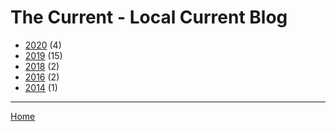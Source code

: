# The Current - Local Current Blog

  * [2020](./the-current-local-current-blog-2020.md/) (4)
  * [2019](./the-current-local-current-blog-2019.md/) (15)
  * [2018](./the-current-local-current-blog-2018.md/) (2)
  * [2016](./the-current-local-current-blog-2016.md/) (2)
  * [2014](./the-current-local-current-blog-2014.md/) (1)
----

[Home](../)
